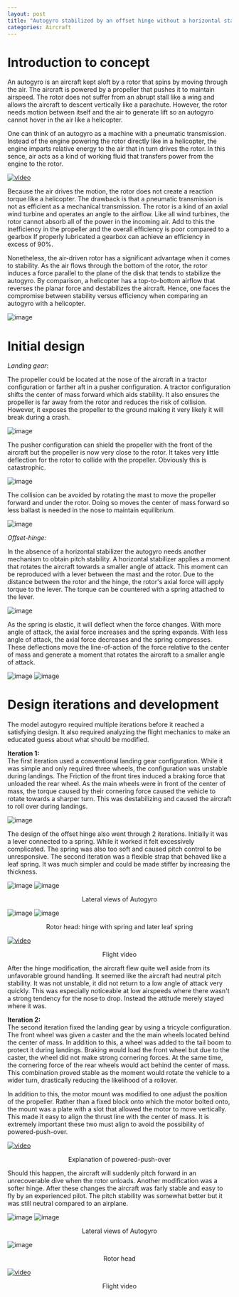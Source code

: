```yaml
---
layout: post
title: "Autogyro stabilized by an offset hinge without a horizontal stabilizer"
categories: Aircraft
---
```


# Introduction to concept

An autogyro is an aircraft kept aloft by a rotor that spins by moving through the air. The aircraft is powered by a propeller that pushes it to maintain airspeed. The rotor does not suffer from an abrupt stall like a wing and allows the aircraft to descent vertically like a parachute. However, the rotor needs motion between itself and the air to generate lift so an autogyro cannot hover in the air like a helicopter.

One can think of an autogyro as a machine with a pneumatic transmission. Instead of the engine powering the rotor directly like in a helicopter, the engine imparts relative energy to the air that in turn drives the rotor. In this sence, air acts as a kind of working fluid that transfers power from the engine to the rotor.

[![video](https://img.youtube.com/vi/_25H9ZPE2So/hqdefault.jpg)](https://youtu.be/_25H9ZPE2So)  

Because the air drives the motion, the rotor does not create a reaction torque like a helicopter. The drawback is that a pneumatic transmission is not as efficient as a mechanical transmission. The rotor is a kind of an axial wind turbine and operates an angle to the airflow. Like all wind turbines, the rotor cannot absorb all of the power in the incoming air. Add to this the inefficiency in the propeller and the overall efficiency is poor compared to a gearbox If properly lubricated a gearbox can achieve an efficiency in excess of 90%.

Nonetheless, the air-driven rotor has a significant advantage when it comes to stability. As the air flows through the bottom of the rotor, the rotor induces a force parallel to the plane of the disk that tends to stabilize the autogyro. By comparison, a helicopter has a top-to-bottom airflow that reverses the planar force and destabilizes the aircraft. Hence, one faces the compromise between stability versus efficiency when comparing an autogyro with a helicopter.

![image](http://www.aviastar.org/theory/rotor_4.gif)

# Initial design
_Landing gear_:

The propeller could be located at the nose of the aircraft in a tractor configuration or farther aft in a pusher configuration. A tractor configuration shifts the center of mass forward which aids stability. It also ensures the propeller is far away from the rotor and reduces the risk of collision. However, it exposes the propeller to the ground making it very likely it will break during a crash.

![image](https://rcmags.github.io/img/autogyro/tractor_prop.png)

The pusher configuration can shield the propeller with the front of the aircraft but the propeller is now very close to the rotor. It takes very little deflection for the rotor to collide with the propeller. Obviously this is catastrophic.

![image](https://rcmags.github.io/img/autogyro/pusher_prop.png)

The collision can be avoided by rotating the mast to move the propeller forward and under the rotor. Doing so moves the center of mass forward so less ballast is needed in the nose to maintain equilibrium.

![image](https://rcmags.github.io/img/autogyro/pusher_hidden.png)

_Offset-hinge:_

In the absence of a horizontal stabilizer the autogyro needs another mechanism to obtain pitch stability. A horizontal stabilizer applies a moment that rotates the aircraft towards a smaller angle of attack. This moment can be reproduced with a lever between the mast and the rotor. Due to the distance between the rotor and the hinge, the rotor's axial force will apply torque to the lever. The torque can be countered with a spring attached to the lever.

![image](https://rcmags.github.io/img/autogyro/offset_balance.png)

As the spring is elastic, it will deflect when the force changes. With more angle of attack, the axial force increases and the spring expands. With less angle of attack, the axial force decreases and the spring compresses. These deflections move the line-of-action of the force relative to the center of mass and generate a moment that rotates the aircraft to a smaller angle of attack.

![image](https://rcmags.github.io/img/autogyro/offset_pos.png)
![image](https://rcmags.github.io/img/autogyro/offset_neg.png)

# Design iterations and development

The model autogyro required multiple iterations before it reached a satisfying design. It also required analyzing the flight mechanics to make an educated guess about what should be modified.  

__Iteration 1:__  
The first iteration used a conventional landing gear configuration. While it was simple and only required three wheels, the configuration was unstable during landings. The Friction of the front tires induced a braking force that unloaded the rear wheel. As the main wheels were in front of the center of mass, the torque caused by their cornering force caused the vehicle to rotate towards a sharper turn. This was destabilizing and caused the aircraft to roll over during landings.

![image](https://hangar.modelairplanenews.com/members/files/2020/10/1.jpg)

The design of the offset hinge also went through 2 iterations. Initially it was a lever connected to a spring. While it worked it felt excessively complicated. The spring was also too soft and caused pitch control to be unresponsive. The second iteration was a flexible strap that behaved like a leaf spring. It was much simpler and could be made stiffer by increasing the thickness.

![image](https://raw.githubusercontent.com/RCmags/rcmags.github.io/main/img/autogyro/version1/front.JPG)
![image](https://raw.githubusercontent.com/RCmags/rcmags.github.io/main/img/autogyro/version1/side.JPG)
<p align="center"> Lateral views of Autogyro </p>

![image](https://raw.githubusercontent.com/RCmags/rcmags.github.io/main/img/autogyro/version1/rotor1.JPG)
![image](https://raw.githubusercontent.com/RCmags/rcmags.github.io/main/img/autogyro/version1/rotor2.JPG)
<p align="center"> Rotor head: hinge with spring and later leaf spring  </p>

[![video](https://img.youtube.com/vi/ps-KYJPquqs/hqdefault.jpg)](https://youtu.be/ps-KYJPquqs)  
<p align="center"> Flight video </p>

After the hinge modification, the aircraft flew quite well aside from its unfavorable ground handling. It seemed like the aircraft had neutral pitch stability. It was not unstable, it did not return to a low angle of attack very quickly. This was especially noticeable at low airspeeds where there wasn't a strong tendency for the nose to drop. Instead the attitude merely stayed where it was.

__Iteration 2:__  
The second iteration fixed the landing gear by using a tricycle configuration. The front wheel was given a caster and the the main wheels located behind the center of mass. In addition to this, a wheel was added to the tail boom to protect it during landings. Braking would load the front wheel but due to the caster, the wheel did not make strong cornering forces. At the same time, the cornering force of the rear wheels would act behind the center of mass. This combination proved stable as the moment would rotate the vehicle to a wider turn, drastically reducing the likelihood of a rollover.

In addition to this, the motor mount was modified to one adjust the position of the propeller. Rather than a fixed block onto which the motor bolted onto, the mount was a plate with a slot that allowed the motor to move vertically. This made it easy to align the thrust line with the center of mass. It is extremely important these two must align to avoid the possibility of powered-push-over.

[![video](https://img.youtube.com/vi/RCiWSCi7bfk/hqdefault.jpg)](https://youtu.be/RCiWSCi7bfk)
<p align="center"> Explanation of powered-push-over </p>

Should this happen, the aircraft will suddenly pitch forward in an unrecoverable dive when the rotor unloads. Another modification was a softer hinge. After these changes the aircraft was farly stable and easy to fly by an experienced pilot. The pitch stability was somewhat better but it was still neutral compared to an airplane. 

![image](https://raw.githubusercontent.com/RCmags/rcmags.github.io/main/img/autogyro/version2/front.JPG)
![image](https://raw.githubusercontent.com/RCmags/rcmags.github.io/main/img/autogyro/version2/side.JPG)
<p align="center"> Lateral views of Autogyro </p>

![image](https://raw.githubusercontent.com/RCmags/rcmags.github.io/main/img/autogyro/version2/rotor.JPG)
<p align="center"> Rotor head </p>

[![video](https://img.youtube.com/vi/b1p8pCHiuWo/hqdefault.jpg)](https://youtu.be/b1p8pCHiuWo)  
<p align="center"> Flight video </p>

